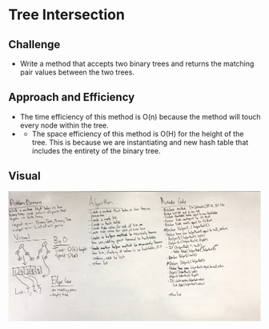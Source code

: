 # Tree Intersection

## Challenge
- Write a method that accepts two binary trees and returns the matching pair values between the two trees.

## Approach and Efficiency
- The time efficiency of this method is O(n) because the method will touch every node within the tree.
- - The space efficiency of this method is O(H) for the height of the tree. This is because we are instantiating and new hash table that includes the entirety of the binary tree.

## Visual
![SCREENSHOT](https://github.com/ntibbals/data-structures-and-algorithms/blob/master/Challenges/Tree_Intersection/whiteboard.JPG)
